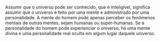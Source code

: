 ﻿Assumir que o universo pode ser conhecido, que é inteligível, significa assumir que o universo é feito por uma mente e administrado por uma personalidade. A mente do homem pode apenas perceber os fenômenos mentais de outras mentes, sejam humanas ou super-humanas. Se a personalidade do homem pode experienciar o universo, há uma mente divina e uma personalidade real oculta em algum lugar daquele universo.